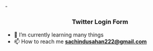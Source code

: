 -<h3 align="center">Twitter Login Form</h3>

<p align="left">
  
- 🌱 I’m currently learning many things
 - 📫 How to reach me **sachindusahan222@gmail.com**
</p>
